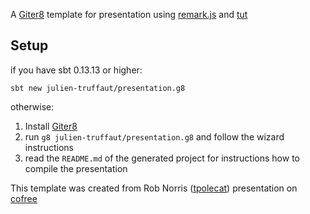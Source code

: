 A [Giter8][g8] template for presentation using [remark.js][remark.js] and [tut][tut]

## Setup

if you have sbt 0.13.13 or higher:

`sbt new julien-truffaut/presentation.g8`

otherwise:

1. Install [Giter8][g8]
2. run `g8 julien-truffaut/presentation.g8` and follow the wizard instructions
3. read the `README.md` of the generated project for instructions how to compile the presentation


This template was created from Rob Norris ([tpolecat][tpolecat]) presentation on [cofree][cofree]

[g8]: http://www.foundweekends.org/giter8/
[remark.js]: https://remarkjs.com/#1
[tut]: https://github.com/tpolecat/tut
[tpolecat]: https://github.com/tpolecat
[cofree]: https://github.com/tpolecat/cofree
